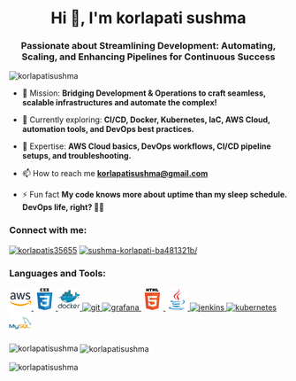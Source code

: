 <h1 align="center">Hi 👋, I'm korlapati sushma </h1>
<h3 align="center">Passionate about Streamlining Development: Automating, Scaling, and Enhancing Pipelines for Continuous Success</h3>

<p align="left"> <img src="https://komarev.com/ghpvc/?username=korlapatisushma&label=Profile%20views&color=0e75b6&style=flat" alt="korlapatisushma" /> </p>

- 🚀 Mission: **Bridging Development & Operations to craft seamless, scalable infrastructures and automate the complex!**

- 🌱 Currently exploring: **CI/CD, Docker, Kubernetes, IaC, AWS Cloud, automation tools, and DevOps best practices.**

- 💬 Expertise: **AWS Cloud basics, DevOps workflows, CI/CD pipeline setups, and troubleshooting.**

- 📫 How to reach me **korlapatisushma@gmail.com**

- ⚡ Fun fact **My code knows more about uptime than my sleep schedule. DevOps life, right? 🌙💼**

<h3 align="left">Connect with me:</h3>
<p align="left">
<a href="https://twitter.com/korlapatis35655" target="blank"><img align="center" src="https://raw.githubusercontent.com/rahuldkjain/github-profile-readme-generator/master/src/images/icons/Social/twitter.svg" alt="korlapatis35655" height="30" width="40" /></a>
<a href="https://linkedin.com/in/sushma-korlapati-ba481321b/" target="blank"><img align="center" src="https://raw.githubusercontent.com/rahuldkjain/github-profile-readme-generator/master/src/images/icons/Social/linked-in-alt.svg" alt="sushma-korlapati-ba481321b/" height="30" width="40" /></a>
</p>

<h3 align="left">Languages and Tools:</h3>
<p align="left"> <a href="https://aws.amazon.com" target="_blank" rel="noreferrer"> <img src="https://raw.githubusercontent.com/devicons/devicon/master/icons/amazonwebservices/amazonwebservices-original-wordmark.svg" alt="aws" width="40" height="40"/> </a> <a href="https://www.w3schools.com/css/" target="_blank" rel="noreferrer"> <img src="https://raw.githubusercontent.com/devicons/devicon/master/icons/css3/css3-original-wordmark.svg" alt="css3" width="40" height="40"/> </a> <a href="https://www.docker.com/" target="_blank" rel="noreferrer"> <img src="https://raw.githubusercontent.com/devicons/devicon/master/icons/docker/docker-original-wordmark.svg" alt="docker" width="40" height="40"/> </a> <a href="https://git-scm.com/" target="_blank" rel="noreferrer"> <img src="https://www.vectorlogo.zone/logos/git-scm/git-scm-icon.svg" alt="git" width="40" height="40"/> </a> <a href="https://grafana.com" target="_blank" rel="noreferrer"> <img src="https://www.vectorlogo.zone/logos/grafana/grafana-icon.svg" alt="grafana" width="40" height="40"/> </a> <a href="https://www.w3.org/html/" target="_blank" rel="noreferrer"> <img src="https://raw.githubusercontent.com/devicons/devicon/master/icons/html5/html5-original-wordmark.svg" alt="html5" width="40" height="40"/> </a> <a href="https://www.java.com" target="_blank" rel="noreferrer"> <img src="https://raw.githubusercontent.com/devicons/devicon/master/icons/java/java-original.svg" alt="java" width="40" height="40"/> </a> <a href="https://www.jenkins.io" target="_blank" rel="noreferrer"> <img src="https://www.vectorlogo.zone/logos/jenkins/jenkins-icon.svg" alt="jenkins" width="40" height="40"/> </a> <a href="https://kubernetes.io" target="_blank" rel="noreferrer"> <img src="https://www.vectorlogo.zone/logos/kubernetes/kubernetes-icon.svg" alt="kubernetes" width="40" height="40"/> </a> <a href="https://www.mysql.com/" target="_blank" rel="noreferrer"> <img src="https://raw.githubusercontent.com/devicons/devicon/master/icons/mysql/mysql-original-wordmark.svg" alt="mysql" width="40" height="40"/> </a> </p>

<p><img align="left" src="https://github-readme-stats.vercel.app/api/top-langs?username=korlapatisushma&show_icons=true&locale=en&layout=compact" alt="korlapatisushma" /></p>

<p>&nbsp;<img align="center" src="https://github-readme-stats.vercel.app/api?username=korlapatisushma&show_icons=true&locale=en" alt="korlapatisushma" /></p>

<p><img align="center" src="https://github-readme-streak-stats.herokuapp.com/?user=korlapatisushma&" alt="korlapatisushma" /></p>
